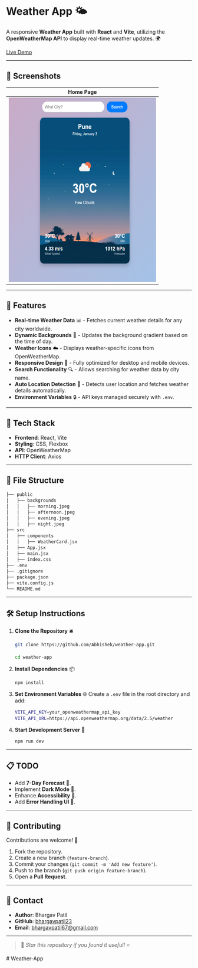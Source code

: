 # Weather App 🌤️

A responsive **Weather App** built with **React** and **Vite**, utilizing the **OpenWeatherMap API** to display real-time weather updates. 🌍

[Live Demo](https://weather-app-gamma-orcin-90.vercel.app/)

---


## 📸 Screenshots

| Home Page                        |
|-----------------------------------|
| <img src="public/screenshot.png" alt="Weather App" width="400" height="500"> |

---

## 🌟 Features

- **Real-time Weather Data** 📊 - Fetches current weather details for any city worldwide.
- **Dynamic Backgrounds** 🎨 - Updates the background gradient based on the time of day.
- **Weather Icons** ☁️ - Displays weather-specific icons from OpenWeatherMap.
- **Responsive Design** 📱 - Fully optimized for desktop and mobile devices.
- **Search Functionality** 🔍 - Allows searching for weather data by city name.
- **Auto Location Detection** 📍 - Detects user location and fetches weather details automatically.
- **Environment Variables** 🔒 - API keys managed securely with `.env`.

---

## 🚀 Tech Stack

- **Frontend**: React, Vite
- **Styling**: CSS, Flexbox
- **API**: OpenWeatherMap
- **HTTP Client**: Axios

---

## 📂 File Structure

```
├── public
│   ├── backgrounds
│   │   ├── morning.jpeg
│   │   ├── afternoon.jpeg
│   │   ├── evening.jpeg
│   │   ├── night.jpeg
├── src
│   ├── components
│   │   ├── WeatherCard.jsx
│   ├── App.jsx
│   ├── main.jsx
│   ├── index.css
├── .env
├── .gitignore
├── package.json
├── vite.config.js
└── README.md
```

---

## 🛠️ Setup Instructions

1. **Clone the Repository** 🛎️
   ```bash
   git clone https://github.com/Abhishek/weather-app.git
   
   cd weather-app
   ```

2. **Install Dependencies** 📦
   ```bash
   npm install
   ```

3. **Set Environment Variables** 🌐
   Create a `.env` file in the root directory and add:
   ```bash
   VITE_API_KEY=your_openweathermap_api_key
   VITE_API_URL=https://api.openweathermap.org/data/2.5/weather
   ```

4. **Start Development Server** 🚀
   ```bash
   npm run dev
   ```


---


## 📋 TODO

- Add **7-Day Forecast** 📅.
- Implement **Dark Mode** 🌙.
- Enhance **Accessibility** 🦾.
- Add **Error Handling UI** 🚧.

---

## 🤝 Contributing

Contributions are welcome! 🎉
1. Fork the repository.
2. Create a new branch (`feature-branch`).
3. Commit your changes (`git commit -m 'Add new feature'`).
4. Push to the branch (`git push origin feature-branch`).
5. Open a **Pull Request**.

---

## 📧 Contact

- **Author**: Bhargav Patil
- **GitHub**: [bhargavpatil23](https://github.com/bhargavpatil23)
- **Email**: bhargavpatil67@gmail.com

---

> 🌟 *Star this repository if you found it useful!* ⭐

#   W e a t h e r - A p p 
 
 
